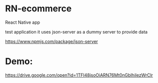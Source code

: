 # RN-ecommerce
React Native app

test application 
it uses json-server as a dummy server to provide data

https://www.npmjs.com/package/json-server


# Demo:
https://drive.google.com/open?id=1TFI48jsoOiARN76Mt0nGbIhilezWrClr
